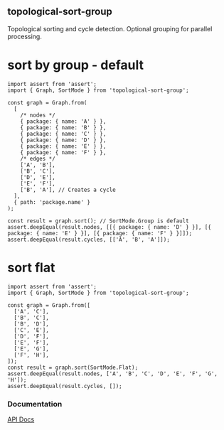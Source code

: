 ## topological-sort-group

Topological sorting and cycle detection. Optional grouping for parallel processing.

# sort by group - default
```
import assert from 'assert';
import { Graph, SortMode } from 'topological-sort-group';

const graph = Graph.from(
  [
    /* nodes */
    { package: { name: 'A' } },
    { package: { name: 'B' } },
    { package: { name: 'C' } },
    { package: { name: 'D' } },
    { package: { name: 'E' } },
    { package: { name: 'F' } },
    /* edges */
    ['A', 'B'],
    ['B', 'C'],
    ['D', 'E'],
    ['E', 'F'],
    ['B', 'A'], // Creates a cycle
  ],
  { path: 'package.name' }
);

const result = graph.sort(); // SortMode.Group is default
assert.deepEqual(result.nodes, [[{ package: { name: 'D' } }], [{ package: { name: 'E' } }], [{ package: { name: 'F' } }]]);
assert.deepEqual(result.cycles, [['A', 'B', 'A']]);
```

# sort flat
```
import assert from 'assert';
import { Graph, SortMode } from 'topological-sort-group';

const graph = Graph.from([
  ['A', 'C'],
  ['B', 'C'],
  ['B', 'D'],
  ['C', 'E'],
  ['D', 'F'],
  ['E', 'F'],
  ['E', 'G'],
  ['F', 'H'],
]);
const result = graph.sort(SortMode.Flat);
assert.deepEqual(result.nodes, ['A', 'B', 'C', 'D', 'E', 'F', 'G', 'H']);
assert.deepEqual(result.cycles, []);
```

### Documentation

[API Docs](https://kmalakoff.github.io/topological-sort-group/)
